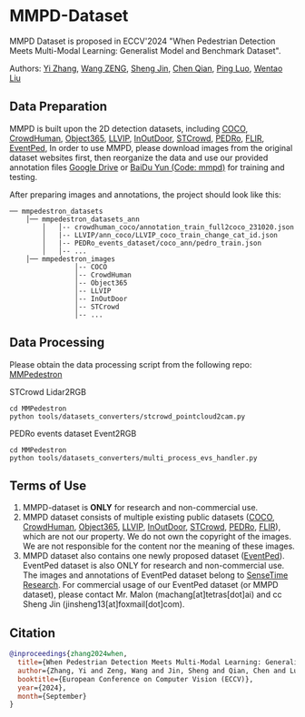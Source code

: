 # MMPD-Dataset
MMPD Dataset is proposed in ECCV'2024 "When Pedestrian Detection Meets Multi-Modal Learning: Generalist Model and Benchmark Dataset".

Authors: [Yi Zhang](https://scholar.google.com/citations?hl=en&user=hzR7V5AAAAAJ), [Wang ZENG](https://scholar.google.com/citations?user=u_RNsOUAAAAJ&hl=en), [Sheng Jin](https://scholar.google.com/citations?user=wrNd--oAAAAJ&hl=en), [Chen Qian](https://scholar.google.com/citations?user=AerkT0YAAAAJ&hl=en), [Ping Luo](https://scholar.google.com/citations?user=aXdjxb4AAAAJ&hl=en), [Wentao Liu](https://scholar.google.com/citations?user=KZn9NWEAAAAJ&hl=en)

## Data Preparation

MMPD is built upon the 2D detection datasets, including
[COCO](http://cocodataset.org/),
[CrowdHuman](https://www.crowdhuman.org/),
[Object365](https://www.objects365.org/overview.html),
[LLVIP](https://bupt-ai-cz.github.io/LLVIP/),
[InOutDoor](http://adaptivefusion.cs.uni-freiburg.de/),
[STCrowd](https://github.com/4DVLab/STCrowd),
[PEDRo](https://github.com/SSIGPRO/PEDRo-Event-Based-Dataset),
[FLIR](https://adas-dataset-v2.flirconservator.com/#downloadguide),
[EventPed](XXX),
In order to use MMPD, please download images from the original dataset websites first,
then reorganize the data and use our provided annotation files 
[Google Drive](https://drive.google.com/file/d/1ly5j181GMpP9Rkx0weFamh7CqElL9FXh/view?usp=sharing) or [BaiDu Yun (Code: mmpd)](https://pan.baidu.com/s/1O4Hm44eBvwMflqizLlGUrQ) for training and testing.


After preparing images and annotations, the project should look like this:

```text
── mmpedestron_datasets
    │── mmpedestron_datasets_ann
        │   │-- crowdhuman_coco/annotation_train_full2coco_231020.json
        │   |-- LLVIP/ann_coco/LLVIP_coco_train_change_cat_id.json
        │   |-- PEDRo_events_dataset/coco_ann/pedro_train.json
        │   │-- ...
    │── mmpedestron_images
                │-- COCO
                │-- CrowdHuman
                │-- Object365
                │-- LLVIP
                │-- InOutDoor
                │-- STCrowd
                │-- ...
```
## Data Processing

Please obtain the data processing script from the following repo: [MMPedestron](https://github.com/BubblyYi/MMPedestron)

STCrowd Lidar2RGB
```shell
cd MMPedestron
python tools/datasets_converters/stcrowd_pointcloud2cam.py
```

PEDRo events dataset Event2RGB
```shell
cd MMPedestron
python tools/datasets_converters/multi_process_evs_handler.py
```

## Terms of Use

1. MMPD-dataset is **ONLY** for research and non-commercial use.
2. MMPD dataset consists of multiple existing public datasets ([COCO](http://cocodataset.org/), [CrowdHuman](https://www.crowdhuman.org/), [Object365](https://www.objects365.org/overview.html), [LLVIP](https://bupt-ai-cz.github.io/LLVIP/), [InOutDoor](http://adaptivefusion.cs.uni-freiburg.de/), [STCrowd](https://github.com/4DVLab/STCrowd), [PEDRo](https://github.com/SSIGPRO/PEDRo-Event-Based-Dataset), [FLIR](https://adas-dataset-v2.flirconservator.com/#downloadguide)), which are not our property. We do not own the copyright of the images. We are not responsible for the content nor the meaning of these images. 
3. MMPD dataset also contains one newly proposed dataset ([EventPed](XXX)). EventPed dataset is also ONLY for research and non-commercial use. The images and annotations of EventPed dataset belong to [SenseTime Research](https://www.sensetime.com). For commercial usage of our EventPed dataset (or MMPD dataset), please contact Mr. Malon (machang[at]tetras[dot]ai) and cc Sheng Jin (jinsheng13[at]foxmail[dot]com).


## Citation
```bibtex
@inproceedings{zhang2024when,
  title={When Pedestrian Detection Meets Multi-Modal Learning: Generalist Model and Benchmark Dataset},
  author={Zhang, Yi and Zeng, Wang and Jin, Sheng and Qian, Chen and Luo, Ping and Liu, Wentao},
  booktitle={European Conference on Computer Vision (ECCV)},
  year={2024},
  month={September}
}
```
